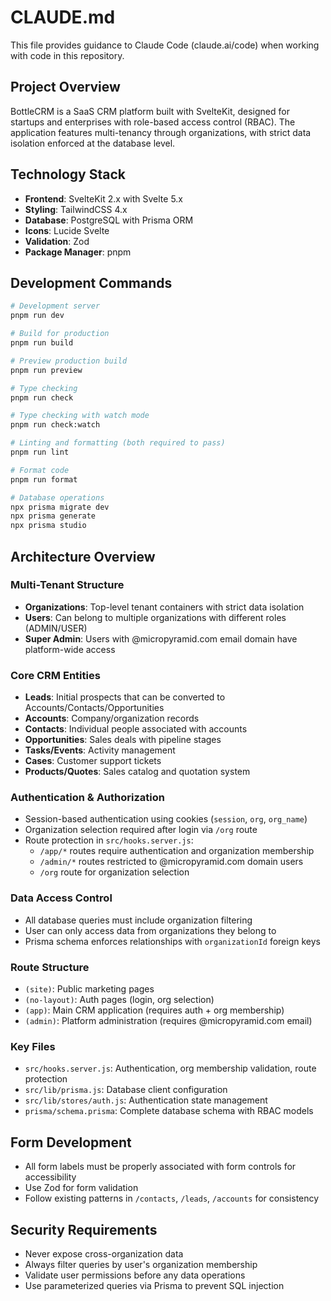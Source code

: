 # CLAUDE.md

This file provides guidance to Claude Code (claude.ai/code) when working with code in this repository.

## Project Overview

BottleCRM is a SaaS CRM platform built with SvelteKit, designed for startups and enterprises with role-based access control (RBAC). The application features multi-tenancy through organizations, with strict data isolation enforced at the database level.

## Technology Stack

- **Frontend**: SvelteKit 2.x with Svelte 5.x
- **Styling**: TailwindCSS 4.x
- **Database**: PostgreSQL with Prisma ORM
- **Icons**: Lucide Svelte
- **Validation**: Zod
- **Package Manager**: pnpm

## Development Commands

```bash
# Development server
pnpm run dev

# Build for production
pnpm run build

# Preview production build
pnpm run preview

# Type checking
pnpm run check

# Type checking with watch mode
pnpm run check:watch

# Linting and formatting (both required to pass)
pnpm run lint

# Format code
pnpm run format

# Database operations
npx prisma migrate dev
npx prisma generate
npx prisma studio
```

## Architecture Overview

### Multi-Tenant Structure
- **Organizations**: Top-level tenant containers with strict data isolation
- **Users**: Can belong to multiple organizations with different roles (ADMIN/USER)
- **Super Admin**: Users with @micropyramid.com email domain have platform-wide access

### Core CRM Entities
- **Leads**: Initial prospects that can be converted to Accounts/Contacts/Opportunities
- **Accounts**: Company/organization records
- **Contacts**: Individual people associated with accounts
- **Opportunities**: Sales deals with pipeline stages
- **Tasks/Events**: Activity management
- **Cases**: Customer support tickets
- **Products/Quotes**: Sales catalog and quotation system

### Authentication & Authorization
- Session-based authentication using cookies (`session`, `org`, `org_name`)
- Organization selection required after login via `/org` route
- Route protection in `src/hooks.server.js`:
  - `/app/*` routes require authentication and organization membership
  - `/admin/*` routes restricted to @micropyramid.com domain users
  - `/org` route for organization selection

### Data Access Control
- All database queries must include organization filtering
- User can only access data from organizations they belong to
- Prisma schema enforces relationships with `organizationId` foreign keys

### Route Structure
- `(site)`: Public marketing pages
- `(no-layout)`: Auth pages (login, org selection)
- `(app)`: Main CRM application (requires auth + org membership)
- `(admin)`: Platform administration (requires @micropyramid.com email)

### Key Files
- `src/hooks.server.js`: Authentication, org membership validation, route protection
- `src/lib/prisma.js`: Database client configuration
- `src/lib/stores/auth.js`: Authentication state management
- `prisma/schema.prisma`: Complete database schema with RBAC models

## Form Development
- All form labels must be properly associated with form controls for accessibility
- Use Zod for form validation
- Follow existing patterns in `/contacts`, `/leads`, `/accounts` for consistency

## Security Requirements
- Never expose cross-organization data
- Always filter queries by user's organization membership
- Validate user permissions before any data operations
- Use parameterized queries via Prisma to prevent SQL injection